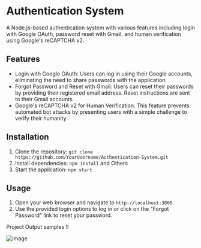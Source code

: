 # Authentication System

A Node.js-based authentication system with various features including login with Google OAuth, password reset with Gmail, and human verification using Google's reCAPTCHA v2.

## Features

- Login with Google OAuth: Users can log in using their Google accounts, eliminating the need to share passwords with the application.
- Forgot Password and Reset with Gmail: Users can reset their passwords by providing their registered email address. Reset instructions are sent to their Gmail accounts.
- Google's reCAPTCHA v2 for Human Verification: This feature prevents automated bot attacks by presenting users with a simple challenge to verify their humanity.

## Installation

1. Clone the repository: `git clone https://github.com/YourUsername/Authentication-System.git`
2. Install dependencies: `npm install` and Others
3. Start the application: `npm start`

## Usage

1. Open your web browser and navigate to `http://localhost:3000`.
2. Use the provided login options to log in or click on the "Forgot Password" link to reset your password.

Project Output samples !!

![image](https://github.com/Vinayak-Sannaik/Authentication-System/assets/112576218/a2a61e2d-323f-4bf0-b7af-dbd562426434)


